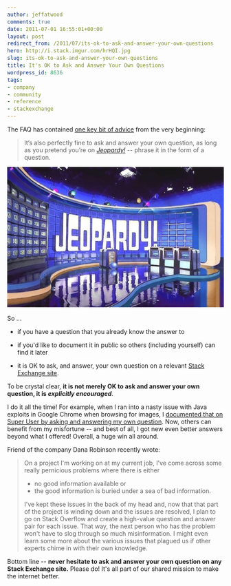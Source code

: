 ```yaml
---
author: jeffatwood
comments: true
date: 2011-07-01 16:55:01+00:00
layout: post
redirect_from: /2011/07/its-ok-to-ask-and-answer-your-own-questions
hero: http://i.stack.imgur.com/hrHQI.jpg
slug: its-ok-to-ask-and-answer-your-own-questions
title: It's OK to Ask and Answer Your Own Questions
wordpress_id: 8636
tags:
- company
- community
- reference
- stackexchange
---
```


The FAQ has contained [one key bit of advice](http://stackoverflow.com/faq#questions) from the very beginning:

<blockquote>
  It’s also perfectly fine to ask and answer your own question, as long as you pretend you’re on <a href="http://en.wikipedia.org/wiki/Jeopardy!"><em>Jeopardy!</em></a> -- phrase it in the form of a question.
</blockquote>

<img src="/images/wordpress/jeopardy-set1.jpg">



So …





  * if you have a question that you already know the answer to


  * if you'd like to document it in public so others (including yourself) can find it later


  * it is OK to ask, and answer, your own question on a relevant [Stack Exchange site](http://stackexchange.com/sites).



To be crystal clear, **it is not merely OK to ask and answer your own question, it is _explicitly encouraged_**.

I do it all the time! For example, when I ran into a nasty issue with Java exploits in Google Chrome when browsing for images, I [documented that on Super User by asking and answering my own question](http://superuser.com/questions/201613/disable-java-plugin-in-google-chrome). Now, others can benefit from my misfortune -- and best of all, I got new even better answers beyond what I offered! Overall, a huge win all around.

Friend of the company Dana Robinson recently wrote:



<blockquote>
  <p>On a project I'm working on at my current job, I've come across some really pernicious problems where there is either</p>
   
  <ul>
  <li>no good information available or</li>
  <li>the good information is buried under a sea of bad information.</li>
  </ul>
  
  <p>I've kept these issues in the back of my head and, now that that part of the project is winding down and the issues are resolved, I plan to go on Stack Overflow and create a high-value question and answer pair for each issue.  That way, the next person who has the problem won't have to slog through so much misinformation.  I might even learn some more about the various issues that plagued us if other experts chime in with their own knowledge.</p>
</blockquote>



Bottom line -- **never hesitate to ask and answer your own question on any Stack Exchange site.** Please do! It's all part of our shared mission to make the internet better.

